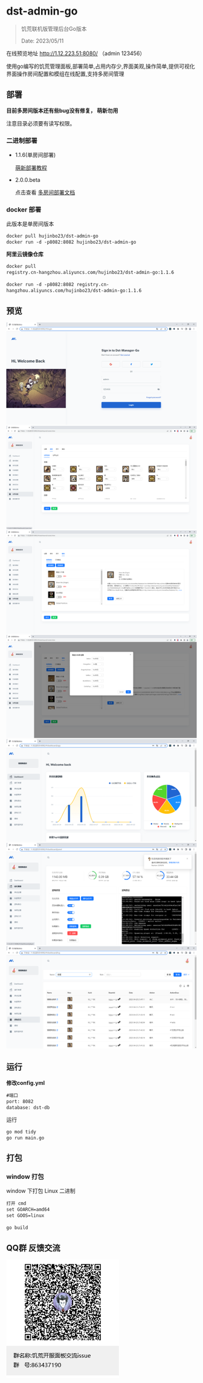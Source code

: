 # dst-admin-go
> 饥荒联机版管理后台Go版本
>
> Date: 2023/05/11

在线预览地址 http://1.12.223.51:8080/ （admin 123456）

使用go编写的饥荒管理面板,部署简单,占用内存少,界面美观,操作简单,提供可视化界面操作房间配置和模组在线配置,支持多房间管理

## 部署

**目前多房间版本还有些bug没有修复， 萌新勿用**

注意目录必须要有读写权限。
### 二进制部署
+ 1.1.6(单房间部署)
  
    [萌新部署教程](https://blog.csdn.net/Dig_hoof/article/details/131296762)

+ 2.0.0.beta

  点击查看 [多房间部署文档](./doc/install.md)

### docker 部署
此版本是单房间版本
```
docker pull hujinbo23/dst-admin-go
docker run -d -p8082:8082 hujinbo23/dst-admin-go
```
**阿里云镜像仓库**

```text
docker pull 
registry.cn-hangzhou.aliyuncs.com/hujinbo23/dst-admin-go:1.1.6

docker run -d -p8082:8082 registry.cn-hangzhou.aliyuncs.com/hujinbo23/dst-admin-go:1.1.6

```

## 预览

![首页效果](./doc/image/登录.png)
![首页效果](./doc/image/房间.png)
![首页效果](./doc/image/mod.png)
![首页效果](./doc/image/mod配置.png)
![统计效果](./doc/image/统计.png)
![面板效果](./doc/image/面板.png)
![日志效果](./doc/image/日志.png)
    

## 运行

**修改config.yml**
```
#端口
port: 8082
database: dst-db
```


运行
```
go mod tidy
go run main.go
```

## 打包


### window 打包

window 下打包 Linux 二进制 

```
打开 cmd
set GOARCH=amd64
set GOOS=linux

go build
```

## QQ群 反馈交流
![首页效果](./doc/image/饥荒开服面板交流issue群聊二维码.png)